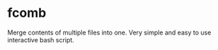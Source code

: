 # fcomb
Merge contents of multiple files into one. Very simple and easy to use interactive bash script.
